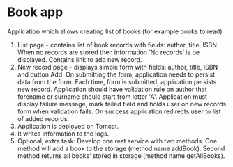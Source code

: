 # Book app

Application which allows creating list of books (for example books to read).

1. List page - contains list of book records with fields: author, title, ISBN. When no records are stored then
   information ‘No records’ is be displayed. Contains link to add new record.
2. New record page - displays simple form with fields: author, title, ISBN and button Add. On submitting the form,
   application needs to persist data from the form. Each time, form is submitted, application persists new record.
   Application should have validation rule on author that forename or surname should start from letter 'A'. Application
   must display failure message, mark failed field and holds user on new records form when validation fails. On success
   application redirects user to list of added records.
3. Application is deployed on Tomcat.
4. It writes information to the logs.
5. Optional, extra task: Develop one rest service with two methods. One method will add a book to the storage (method
   name addBook). Second method returns all books’ stored in storage (method name getAllBooks).
   